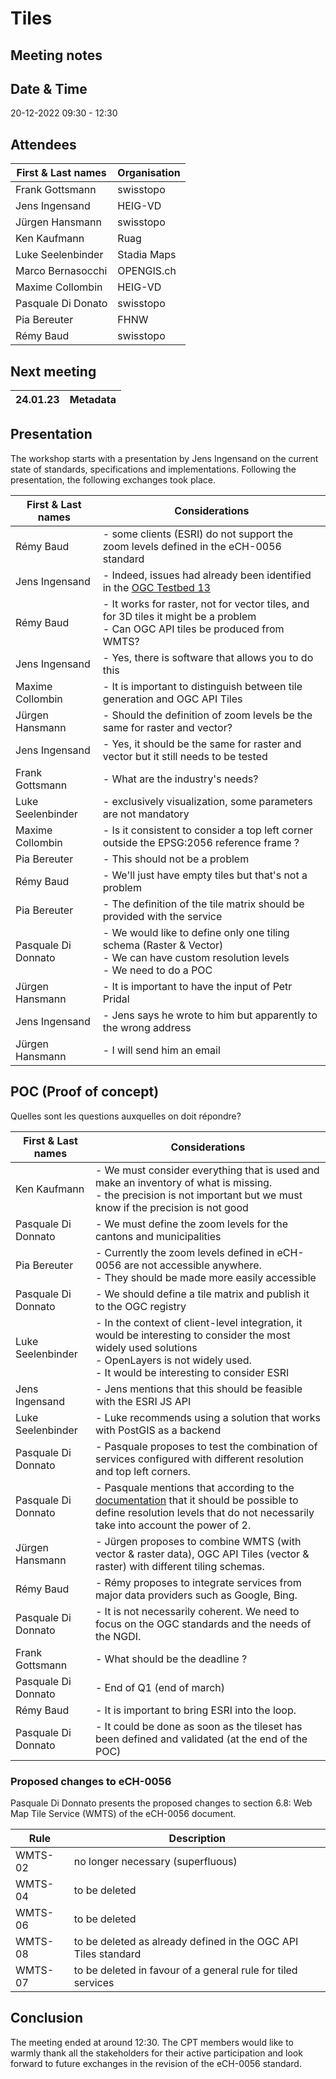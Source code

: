# Tiles
## Meeting notes

## Date & Time

20-12-2022 09:30 - 12:30

## Attendees

| First & Last names  | Organisation  |
|---------------------|---------------|
| Frank	Gottsmann	  | swisstopo     |
| Jens	Ingensand	  |HEIG-VD        |
| Jürgen	Hansmann  |	swisstopo     |
| Ken	Kaufmann      |	Ruag          |
| Luke Seelenbinder   |	Stadia Maps	  |
| Marco	Bernasocchi	  | OPENGIS.ch    |
| Maxime	Collombin | HEIG-VD       |
| Pasquale	Di Donato |	swisstopo     |
| Pia	Bereuter      |	FHNW          |
| Rémy	Baud          |	swisstopo     |

## Next meeting

| 24.01.23 | Metadata |
|----------|----------|

## Presentation

The workshop starts with a presentation by Jens Ingensand on the current state of standards, specifications and implementations.
Following the presentation, the following exchanges took place.

| First & Last names  | Considerations                         |
|---------------------|----------------------------------------|
| Rémy Baud           | - some clients (ESRI) do not support the zoom levels defined in the eCH-0056 standard |
| Jens Ingensand      | - Indeed, issues had already been identified in the [OGC Testbed 13](https://docs.opengeospatial.org/per/17-041.pdf)|
| Rémy Baud           | - It works for raster, not for vector tiles, and for 3D tiles it might be a problem<br> - Can OGC API tiles be produced from WMTS?|
| Jens Ingensand      | - Yes, there is software that allows you to do this |
| Maxime Collombin    | - It is important to distinguish between tile generation and OGC API Tiles  |
| Jürgen Hansmann     | - Should the definition of zoom levels be the same for raster and vector? |
| Jens Ingensand      | - Yes, it should be the same for raster and vector but it still needs to be tested|
| Frank Gottsmann     | - What are the industry's needs? |
| Luke Seelenbinder   | - exclusively visualization, some parameters are not mandatory|
| Maxime Collombin    | - Is it consistent to consider a top left corner outside the EPSG:2056 reference frame ? |
| Pia Bereuter        | - This should not be a problem |
| Rémy Baud           | - We'll just have empty tiles but that's not a problem |
| Pia Bereuter        | - The definition of the tile matrix should be provided with the service |
| Pasquale Di Donnato | - We would like to define only one tiling schema (Raster & Vector)<br> - We can have custom resolution levels<br> - We need to do a POC|
| Jürgen Hansmann     | - It is important to have the input of Petr Pridal |
| Jens Ingensand      | - Jens says he wrote to him but apparently to the wrong address
| Jürgen Hansmann     | - I will send him an email

## POC (Proof of concept)

Quelles sont les questions auxquelles on doit répondre?

| First & Last names  | Considerations                         |
|---------------------|----------------------------------------|
| Ken Kaufmann        | - We must consider everything that is used and make an inventory of what is missing. <br> - the precision is not important but we must know if the precision is not good |
| Pasquale Di Donnato | - We must define the zoom levels for the cantons and municipalities |
| Pia Bereuter        | - Currently the zoom levels defined in eCH-0056 are not accessible anywhere. <br> - They should be made more easily accessible |
| Pasquale Di Donnato | - We should define a tile matrix and publish it to the OGC registry |
| Luke Seelenbinder   | - In the context of client-level integration, it would be interesting to consider the most widely used solutions<br> - OpenLayers is not widely used.<br>- It would be interesting to consider ESRI
| Jens Ingensand      | - Jens mentions that this should be feasible with the ESRI JS API |
| Luke Seelenbinder   | - Luke recommends using a solution that works with PostGIS as a backend |
| Pasquale Di Donnato | - Pasquale proposes to test the combination of services configured with different resolution and top left corners. |
| Pasquale Di Donnato | - Pasquale mentions that according to the [documentation](https://docs.opengeospatial.org/is/17-083r4/17-083r4.html#toc56) that it should be possible to define resolution levels that do not necessarily take into account the power of 2. |
| Jürgen Hansmann     | - Jürgen proposes to combine WMTS (with vector & raster data), OGC API Tiles (vector & raster) with different tiling schemas. |
| Rémy Baud           | - Rémy proposes to integrate services from major data providers such as Google, Bing.           |
| Pasquale Di Donnato | - It is not necessarily coherent. We need to focus on the OGC standards and the needs of the NGDI.
| Frank Gottsmann     | - What should be the deadline ? |
| Pasquale Di Donnato | - End of Q1 (end of march)      |
| Rémy Baud           | - It is important to bring ESRI into the loop.|
| Pasquale Di Donnato | - It could be done as soon as the tileset has been defined and validated (at the end of the POC) |

### Proposed changes to eCH-0056

Pasquale Di Donnato presents the proposed changes to section 6.8: Web Map Tile Service (WMTS) of the eCH-0056 document.

| Rule    | Description                                                    |
|---------|----------------------------------------------------------------|
| WMTS-02 | no longer necessary (superfluous)                              |
| WMTS-04 | to be deleted                                                  |
| WMTS-06 | to be deleted                                                  |
| WMTS-08 | to be deleted as already defined in the OGC API Tiles standard |
| WMTS-07 | to be deleted in favour of a general rule for tiled services   |

## Conclusion

The meeting ended at around 12:30.
The CPT members would like to warmly thank all the stakeholders for their active participation and look forward to future exchanges in the revision of the eCH-0056 standard.
